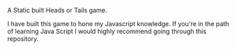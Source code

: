 A Static built Heads or Tails game. 

I have built this game to hone my Javascript knowledge. If you're in the path of learning Java Script I would highly recommend going through this repository.
